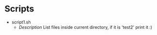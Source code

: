# Scripts
 - script1.sh
   - *Description* List files inside current directory, if it is 'test2' print it :)